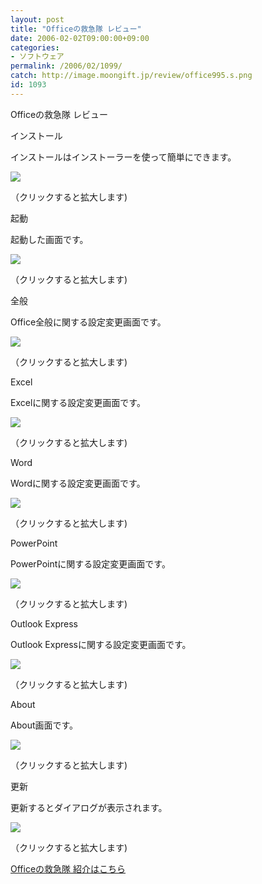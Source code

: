 ```yaml
---
layout: post
title: "Officeの救急隊 レビュー"
date: 2006-02-02T09:00:00+09:00
categories:
- ソフトウェア
permalink: /2006/02/1099/
catch: http://image.moongift.jp/review/office995.s.png
id: 1093
---
```

Officeの救急隊 レビュー  
<!--more-->

インストール

  

インストールはインストーラーを使って簡単にできます。

  

[![](http://image.moongift.jp/review/office991.s.png)](http://image.moongift.jp/review/office991.png)  
  
（クリックすると拡大します)

  

起動

  

起動した画面です。

  

[![](http://image.moongift.jp/review/office992.s.png)](http://image.moongift.jp/review/office992.png)  
  
（クリックすると拡大します)

  

全般

  

Office全般に関する設定変更画面です。

  

[![](http://image.moongift.jp/review/office993.s.png)](http://image.moongift.jp/review/office993.png)  
  
（クリックすると拡大します)

  

Excel

  

Excelに関する設定変更画面です。

  

[![](http://image.moongift.jp/review/office994.s.png)](http://image.moongift.jp/review/office994.png)  
  
（クリックすると拡大します)

  

Word

  

Wordに関する設定変更画面です。

  

[![](http://image.moongift.jp/review/office995.s.png)](http://image.moongift.jp/review/office995.png)  
  
（クリックすると拡大します)

  

PowerPoint

  

PowerPointに関する設定変更画面です。

  

[![](http://image.moongift.jp/review/office996.s.png)](http://image.moongift.jp/review/office996.png)  
  
（クリックすると拡大します)

  

Outlook Express

  

Outlook Expressに関する設定変更画面です。

  

[![](http://image.moongift.jp/review/office997.s.png)](http://image.moongift.jp/review/office997.png)  
  
（クリックすると拡大します)

  

About

  

About画面です。

  

[![](http://image.moongift.jp/review/office998.s.png)](http://image.moongift.jp/review/office998.png)  
  
（クリックすると拡大します)

  

更新

  

更新するとダイアログが表示されます。

  

[![](http://image.moongift.jp/review/office999.s.png)](http://image.moongift.jp/review/office999.png)  
  
（クリックすると拡大します)

  

[Officeの救急隊 紹介はこちら](http://fw.moongift.jp/intro/i-1084.html)

